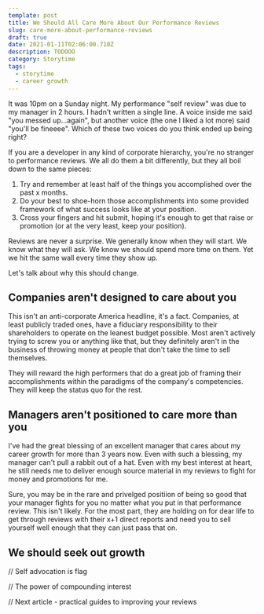 ```yaml
---
template: post
title: We Should All Care More About Our Performance Reviews
slug: care-more-about-performance-reviews
draft: true
date: 2021-01-11T02:06:00.710Z
description: TODOOO
category: Storytime
tags:
  - storytime
  - career growth
---
```

It was 10pm on a Sunday night. My performance "self review" was due to my manager in 2 hours. I hadn't written a single line. A voice inside me said "you messed up...again", but another voice (the one I liked a lot more) said "you'll be fineeee". Which of these two voices do you think ended up being right?

If you are a developer in any kind of corporate hierarchy, you're no stranger to performance reviews. We all do them a bit differently, but they all boil down to the same pieces: 

1. Try and remember at least half of the things you accomplished over the past x months. 
2. Do your best to shoe-horn those accomplishments into some provided framework of what success looks like at your position.
3. Cross your fingers and hit submit, hoping it's enough to get that raise or promotion (or at the very least, keep your position). 

Reviews are never a surprise. We generally know when they will start. We know what they will ask. We know we should spend more time on them. Yet we hit the same wall every time they show up. 

Let's talk about why this should change. 

## Companies aren't designed to care about you

This isn't an anti-corporate America headline, it's a fact. Companies, at least publicly traded ones, have a fiduciary responsibility to their shareholders to operate on the leanest budget possible. Most aren't actively trying to screw you or anything like that, but they definitely aren't in the business of throwing money at people that don't take the time to sell themselves. 

They will reward the high performers that do a great job of framing their accomplishments within the paradigms of the company's competencies. They will keep the status quo for the rest. 

## Managers aren't positioned to care more than you

I've had the great blessing of an excellent manager that cares about my career growth for more than 3 years now. Even with such a blessing, my manager can't pull a rabbit out of a hat. Even with my best interest at heart, he still needs me to deliver enough source material in my reviews to fight for money and promotions for me. 

Sure, you may be in the rare and privelged positiion of being so good that your manager fights for you no matter what you put in that performance review. This isn't likely. For the most part, they are holding on for dear life to get through reviews with their x+1 direct reports and need you to sell yourself well enough that they can just pass that on. 

## We should seek out growth

// Self advocation is flag

// The power of compounding interest

// Next article - practical guides to improving your reviews
